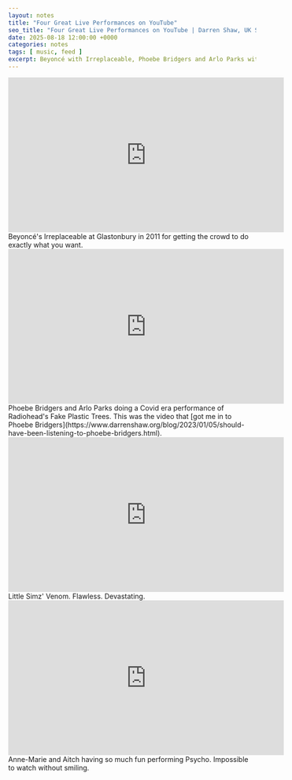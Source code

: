 ```yaml
---
layout: notes
title: "Four Great Live Performances on YouTube"
seo_title: "Four Great Live Performances on YouTube | Darren Shaw, UK Software Developer"
date: 2025-08-18 12:00:00 +0000
categories: notes
tags: [ music, feed ]
excerpt: Beyoncé with Irreplaceable, Phoebe Bridgers and Arlo Parks with Fake Plastic Trees, Little Simz with Venom and Anne-Marie and Aitch with Psycho are four great live performances on YouTube.
---
```


<iframe width="560" height="315" src="https://www.youtube.com/embed/l9H3IgM-ViU?si=p0z24549tEz12SBD" title="YouTube video player" frameborder="0" allow="accelerometer; autoplay; clipboard-write; encrypted-media; gyroscope; picture-in-picture; web-share" referrerpolicy="strict-origin-when-cross-origin" allowfullscreen></iframe>
Beyoncé's Irreplaceable at Glastonbury in 2011 for getting the crowd to do exactly what you want.

<iframe width="560" height="315" src="https://www.youtube.com/embed/JKPaA3p3bJU?si=3yBo8ZmkNbAWTplq" title="YouTube video player" frameborder="0" allow="accelerometer; autoplay; clipboard-write; encrypted-media; gyroscope; picture-in-picture; web-share" referrerpolicy="strict-origin-when-cross-origin" allowfullscreen></iframe>
Phoebe Bridgers and Arlo Parks doing a Covid era performance of Radiohead's Fake Plastic Trees. This was the video
that [got me in to Phoebe Bridgers](https://www.darrenshaw.org/blog/2023/01/05/should-have-been-listening-to-phoebe-bridgers.html).

<iframe width="560" height="315" src="https://www.youtube.com/embed/Kh8Q2iytzns?si=e3KtZzEUI7wPWVbH" title="YouTube video player" frameborder="0" allow="accelerometer; autoplay; clipboard-write; encrypted-media; gyroscope; picture-in-picture; web-share" referrerpolicy="strict-origin-when-cross-origin" allowfullscreen></iframe>
Little Simz' Venom. Flawless. Devastating.

<iframe width="560" height="315" src="https://www.youtube.com/embed/dR52nzb9q4s?si=GgkhnCRPJBtPjD0S" title="YouTube video player" frameborder="0" allow="accelerometer; autoplay; clipboard-write; encrypted-media; gyroscope; picture-in-picture; web-share" referrerpolicy="strict-origin-when-cross-origin" allowfullscreen></iframe>
Anne-Marie and Aitch having so much fun performing Psycho. Impossible to watch without smiling.
